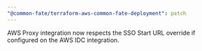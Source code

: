```yaml
---
"@common-fate/terraform-aws-common-fate-deployment": patch
---
```


AWS Proxy integration now respects the SSO Start URL override if configured on the AWS IDC integration.
